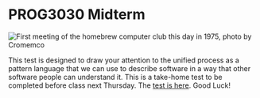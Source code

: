 PROG3030 Midterm
===============

![First meeting of the homebrew computer club this day in 1975, photo by Cromemco](http://upload.wikimedia.org/wikipedia/commons/thumb/c/c2/Gordon_French_%282013%29.jpg/320px-Gordon_French_%282013%29.jpg "First meeting of the homebrew computer club this day in 1975, photo by Cromemco")

This test is designed to draw your attention to the unified process as a pattern language that we can use to describe software in a way that other software people can understand it. This is a take-home test to be completed before class next Thursday. The [test is here](tests/prog3030midterm.htm). Good Luck!